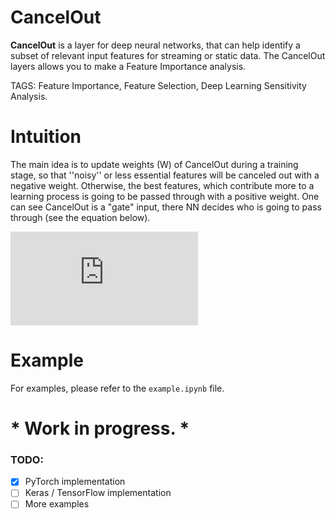 # CancelOut

**CancelOut** is a layer for deep neural networks, that can help identify a subset of relevant input features for streaming or static data.  The CancelOut layers allows you to make a Feature Importance analysis. 

TAGS: Feature Importance, Feature Selection, Deep Learning Sensitivity Analysis.

# Intuition 

The main idea is to update weights (W) of CancelOut during a training stage, so that ''noisy'' or less essential features will be canceled out with a negative weight. Otherwise, the best features, which contribute more to a learning process is going to be passed through with a positive weight. One can see CancelOut is a "gate" input, there NN decides who is going to pass through (see the equation below). 

![equation](https://latex.codecogs.com/gif.latex?CancelOut%28%5Cboldsymbol%7BX%7D%29%20%3D%20%5Cboldsymbol%7BX%7D%20%5Codot%20%5Csigma%28%5Cmathcal%7BW%7D%29%20%3D%20%5Cboldsymbol%7BX%7D%20%5Codot%20%5Cfrac%7B1%7D%7B1%20&plus;%20e%5E%7B-%5Cmathcal%7BW%7D%7D%7D)


# Example 

For examples, please refer to the `example.ipynb` file.  


#  * Work in progress. *

### TODO:
- [x] PyTorch implementation
- [ ] Keras / TensorFlow implementation 
- [ ] More examples 
